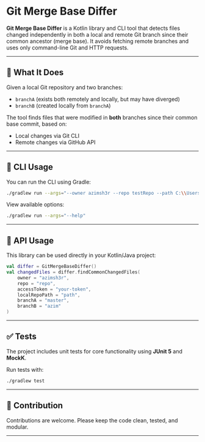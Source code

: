 # Git Merge Base Differ

**Git Merge Base Differ** is a Kotlin library and CLI tool that detects files changed independently in both a local and remote Git branch since their common ancestor (merge base). It avoids fetching remote branches and uses only command-line Git and HTTP requests.

---

## 🔧 What It Does

Given a local Git repository and two branches:
- `branchA` (exists both remotely and locally, but may have diverged)
- `branchB` (created locally from `branchA`)

The tool finds files that were modified in **both** branches since their common base commit, based on:
- Local changes via Git CLI
- Remote changes via GitHub API

---

## 🚀 CLI Usage

You can run the CLI using Gradle:

```bash
./gradlew run --args="--owner azimsh3r --repo testRepo --path C:\\Users\\Azim\\Desktop\\testRepoHeree --branchA master --branchB azim"
```

View available options:

```bash
./gradlew run --args="--help"
```

---

## 🧩 API Usage

This library can be used directly in your Kotlin/Java project:

```kotlin
val differ = GitMergeBaseDiffer()
val changedFiles = differ.findCommonChangedFiles(
    owner = "azimsh3r",
    repo = "repo",
    accessToken = "your-token",
    localRepoPath = "path",
    branchA = "master",
    branchB = "azim"
)
```

---

## ✅ Tests

The project includes unit tests for core functionality using **JUnit 5** and **MockK**.

Run tests with:

```bash
./gradlew test
```

---

## 🤝 Contribution

Contributions are welcome. Please keep the code clean, tested, and modular.

---
